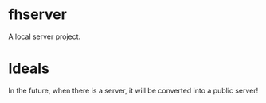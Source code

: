# fhserver
A local server project.
# Ideals
In the future, when there is a server, it will be converted into a public server!
